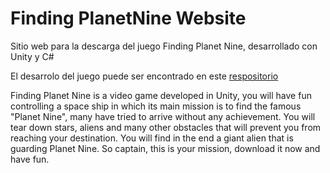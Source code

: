 # Finding PlanetNine Website

Sitio web para la descarga del juego Finding Planet Nine, desarrollado con Unity y C#

El desarrolo del juego puede ser encontrado en este [respositorio](https://github.com/JonathanLRC/Finding-Planet-Nine)

Finding Planet Nine is a video game developed in Unity, you will have fun controlling a space ship in which its main mission is to find the famous "Planet Nine", many have tried to arrive without any achievement. You will tear down stars, aliens and many other obstacles that will prevent you from reaching your destination. You will find in the end a giant alien that is guarding Planet Nine. So captain, this is your mission, download it now and have fun.
